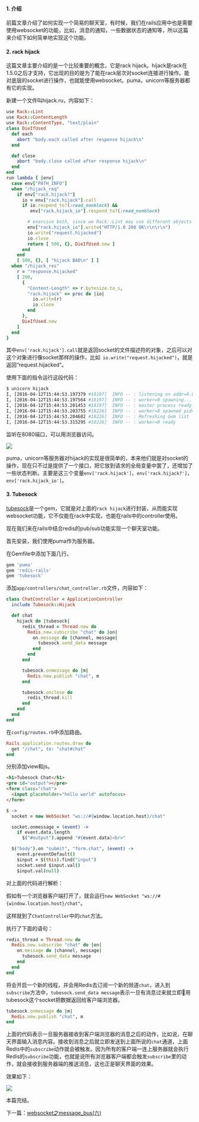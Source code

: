 #### 1. 介绍

前篇文章介绍了如何实现一个简易的聊天室，有时候，我们在rails应用中也是需要使用websocket的功能，比如，消息的通知，一些数据状态的通知等，所以这篇来介绍下如何简单地实现这个功能。

#### 2. rack hijack

这篇文章主要介绍的是一个比较重要的概念，它是rack hijack。hijack是rack在1.5.0之后才支持，它出现的目的是为了能在rack层次对socket连接进行操作。能对底层的socket进行操作，也就能使用websocket。puma，unicorn等服务器都有它的实现。

新建一个文件叫hijack.ru，内容如下：

``` ruby
use Rack::Lint
use Rack::ContentLength
use Rack::ContentType, "text/plain"
class DieIfUsed
  def each
    abort "body.each called after response hijack\n"
  end

  def close
    abort "body.close called after response hijack\n"
  end
end
run lambda { |env|
  case env["PATH_INFO"]
  when "/hijack_req"
    if env["rack.hijack?"]
      io = env["rack.hijack"].call
      if io.respond_to?(:read_nonblock) &&
         env["rack.hijack_io"].respond_to?(:read_nonblock)

        # exercise both, since we Rack::Lint may use different objects
        env["rack.hijack_io"].write("HTTP/1.0 200 OK\r\n\r\n")
        io.write("request.hijacked")
        io.close
        return [ 500, {}, DieIfUsed.new ]
      end
    end
    [ 500, {}, [ "hijack BAD\n" ] ]
  when "/hijack_res"
    r = "response.hijacked"
    [ 200,
      {
        "Content-Length" => r.bytesize.to_s,
        "rack.hijack" => proc do |io|
          io.write(r)
          io.close
        end
      },
      DieIfUsed.new
    ]
  end
}
```

其中`env['rack.hijack'].call`就是返回socket的文件描述符的对象，之后可以对这个对象进行像socket那样的操作，比如` io.write("request.hijacked")`，就是返回“request.hijacked”。

使用下面的指令运行这段代码：

``` bash
$ unicorn hijack
I, [2016-04-12T15:44:53.197379 #18197]  INFO -- : listening on addr=0.0.0.0:8080 fd=9
I, [2016-04-12T15:44:53.197564 #18197]  INFO -- : worker=0 spawning...
I, [2016-04-12T15:44:53.201453 #18197]  INFO -- : master process ready
I, [2016-04-12T15:44:53.203755 #18226]  INFO -- : worker=0 spawned pid=18226
I, [2016-04-12T15:44:53.204682 #18226]  INFO -- : Refreshing Gem list
I, [2016-04-12T15:44:53.315295 #18226]  INFO -- : worker=0 ready
```

监听在8080端口，可以用浏览器访问。

![](http://aliyun.rails365.net/uploads/photo/image/146/2016/b60a561875329e47908da4fbc3c9f836.png)

puma，unicorn等服务器对hijack的实现是很简单的，本来他们就是对socket的操作，现在只不过是提供了一个接口，把它放到请求的全局变量中罢了，还增加了一些状态判断。主要是这三个变量`env['rack.hijack']`，`env['rack.hijack?']`，`env['rack.hijack_io']`。


#### 3. Tubesock

[tubesock](https://github.com/ngauthier/tubesock)是一个gem，它就是对上面的`rack hijack`进行封装，从而能实现websocket功能，它不仅能在rack中实现，也能在rails中的controller使用。

现在我们来在rails中结合redis的pub/sub功能实现一个聊天室功能。

首先安装，我们使用puma作为服务器。

在Gemfile中添加下面几行。

``` ruby
gem 'puma'
gem 'redis-rails'
gem 'tubesock'
```

添加`app/controllers/chat_controller.rb`文件，内容如下：

``` ruby
class ChatController < ApplicationController
  include Tubesock::Hijack

  def chat
    hijack do |tubesock|
      redis_thread = Thread.new do
        Redis.new.subscribe "chat" do |on|
          on.message do |channel, message|
            tubesock.send_data message
          end
        end
      end

      tubesock.onmessage do |m|
        Redis.new.publish "chat", m
      end

      tubesock.onclose do
        redis_thread.kill
      end
    end
  end
end
```

在`config/routes.rb`中添加路由。

``` ruby
Rails.application.routes.draw do
  get "/chat", to: "chat#chat"
end
```

分别添加view和js。

``` html
<h1>Tubesock Chat</h1>
<pre id="output"></pre>
<form class="chat">
  <input placeholder="hello world" autofocus>
</form>
```

``` coffee
$ ->
  socket = new WebSocket "ws://#{window.location.host}/chat"

  socket.onmessage = (event) ->
    if event.data.length
      $("#output").append "#{event.data}<br>"

  $("body").on "submit", "form.chat", (event) ->
    event.preventDefault()
    $input = $(this).find("input")
    socket.send $input.val()
    $input.val(null)
```

对上面的代码进行解析：

假如有一个浏览器客户端打开了，就会运行`new WebSocket "ws://#{window.location.host}/chat"`。

这样就到了`ChatController`中的`chat`方法。

执行了下面的语句：

``` ruby
redis_thread = Thread.new do
  Redis.new.subscribe "chat" do |on|
    on.message do |channel, message|
      tubesock.send_data message
    end
  end
end
```

将会开启一个新的线程，并会用Redis去订阅一个新的频道`chat`，进入到`subscribe`方法中，`tubesock.send_data message`表示一旦有消息过来就立即用tubesock这个socket把数据返回给客户端浏览器。

``` ruby
tubesock.onmessage do |m|
  Redis.new.publish "chat", m
end
```

上面的代码表示一旦服务器接收到客户端浏览器的消息之后的动作，比如说，在聊天界面输入消息内容。接收到消息之后就立即发送到上面所说的`chat`通道，上面Redis中的`subscribe`动作就会被触发。因为所有的客户端一连上服务器就会执行Redis的`subscribe`功能，也就是说所有浏览器客户端都会触发`subscribe`里的动作，就会接收到服务器端的推送消息，这也正是聊天界面的效果。

效果如下：

![](http://aliyun.rails365.net/uploads/photo/image/147/2016/dd091218339a55841544966c7e5de301.png)

本篇完结。

下一篇：[websocket之message_bus(六)](http://www.rails365.net/articles/websocket-message-bus-liu)
